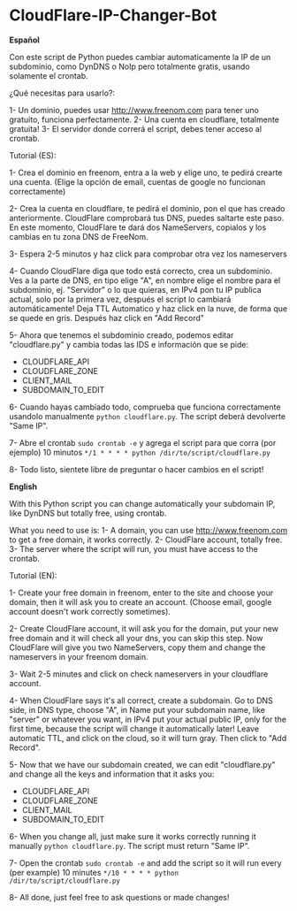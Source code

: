 # CloudFlare-IP-Changer-Bot
<b>Español</b>

Con este script de Python puedes cambiar automaticamente la IP de un subdominio, como DynDNS o NoIp pero totalmente gratis, usando solamente el crontab.

¿Qué necesitas para usarlo?:

1- Un dominio, puedes usar http://www.freenom.com para tener uno gratuito, funciona perfectamente.
2- Una cuenta en cloudflare, totalmente gratuita!
3- El servidor donde correrá el script, debes tener acceso al crontab.


Tutorial (ES):

1- Crea el dominio en freenom, entra a la web y elige uno, te pedirá crearte una cuenta. (Elige la opción de email, cuentas de google no funcionan correctamente)

2- Crea la cuenta en cloudflare, te pedirá el dominio, pon el que has creado anteriormente. CloudFlare comprobará tus DNS, puedes saltarte este paso. En este momento, CloudFlare te dará dos NameServers, copialos y los cambias en tu zona DNS de FreeNom.

3- Espera 2-5 minutos y haz click para comprobar otra vez los nameservers

4- Cuando CloudFlare diga que todo está correcto, crea un subdominio. Ves a la parte de DNS, en tipo elige "A", en nombre elige el nombre para el subdominio, ej. "Servidor" o lo que quieras, en IPv4 pon tu IP publica actual, solo por la primera vez, después el script lo cambiará automáticamente! Deja TTL Automatico y haz click en la nuve, de forma que se quede en gris. Después haz click en "Add Record"

5- Ahora que tenemos el subdominio creado, podemos editar "cloudflare.py" y cambia todas las IDS e información que se pide:
  - CLOUDFLARE_API
  - CLOUDFLARE_ZONE
  - CLIENT_MAIL
  - SUBDOMAIN_TO_EDIT
  
6- Cuando hayas cambiado todo, comprueba que funciona correctamente usandolo manualmente `python cloudflare.py`. The script deberá devolverte "Same IP".

7- Abre el crontab `sudo crontab -e` y agrega el script para que corra (por ejemplo) 10 minutos `*/1 * * * * python /dir/to/script/cloudflare.py`

8- Todo listo, sientete libre de preguntar o hacer cambios en el script!



<b>English</b>

With this Python script you can change automatically your subdomain IP, like DynDNS but totally free, using crontab.

What you need to use is:
1- A domain, you can use http://www.freenom.com to get a free domain, it works correctly.
2- CloudFlare account, totally free.
3- The server where the script will run, you must have access to the crontab.


Tutorial (EN):

1- Create your free domain in freenom, enter to the site and choose your domain, then it will ask you to create an account. (Choose email, google account doesn't work correctly sometimes).

2- Create CloudFlare account, it will ask you for the domain, put your new free domain and it will check all your dns, you can skip this step. Now CloudFlare will give you two NameServers, copy them and change the nameservers in your freenom domain.

3- Wait 2-5 minutes and click on check nameservers in your cloudflare account.

4- When CloudFlare says it's all correct, create a subdomain. Go to DNS side, in DNS type, choose "A", in Name put your subdomain name, like "server" or whatever you want, in IPv4 put your actual public IP, only for the first time, because the script will change it automatically later! Leave automatic TTL, and click on the cloud, so it will turn gray. Then click to "Add Record".

5- Now that we have our subdomain created, we can edit "cloudflare.py" and change all the keys and information that it asks you:
  - CLOUDFLARE_API
  - CLOUDFLARE_ZONE
  - CLIENT_MAIL
  - SUBDOMAIN_TO_EDIT
  
6- When you change all, just make sure it works correctly running it manually `python cloudflare.py`. The script must return "Same IP".

7- Open the crontab `sudo crontab -e` and add the script so it will run every (per example) 10 minutes `*/10 * * * * python /dir/to/script/cloudflare.py`

8- All done, just feel free to ask questions or made changes!
